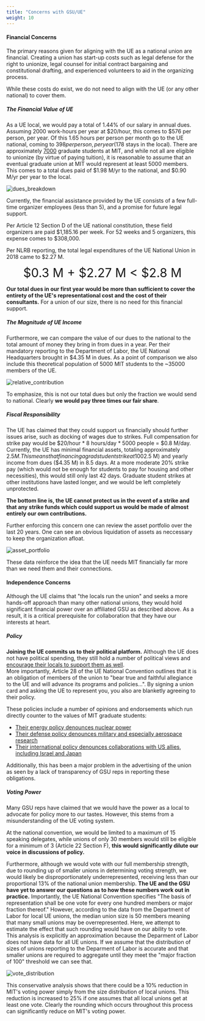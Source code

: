 ```yaml
---
title: "Concerns with GSU/UE"
weight: 10
---
```


#### Financial Concerns
The primary reasons given for aligning with the UE as a national union are financial. 
Creating a union has start-up costs such as legal defense for the right to unionize, legal counsel for initial contract bargaining and constitutional drafting, and experienced volunteers to aid in the organizing process.   

While these costs do exist, we do not need to align with the UE (or any other national) to cover them.  

##### The Financial Value of UE
As a UE local, we would pay a total of 1.44% of our salary in annual dues.
Assuming 2000 work-hours per year at $20/hour, this comes to $576 per person, per year.
Of this 1.65 hours per person per month go to the UE national, coming to $398 per person, per year ($178 stays in the local).
There are approximately [7000](https://web.mit.edu/facts/enrollment.html) graduate students at MIT, and while not all are eligible to unionize (by virtue of paying tuition), it is reasonable to assume that an eventual graduate union at MIT would represent at least 5000 members.
This comes to a total dues paid of $1.98 M/yr to the national, and $0.90 M/yr per year to the local.  

![dues_breakdown](/dues_breakdown.svg)

Currently, the financial assistance provided by the UE consists of a few full-time organizer employees (less than 5), and a promise for future legal support.  

Per Article 12 Section D of the UE national constitution, these field organizers are paid $1,185.16 per week. For 52 weeks and 5 organizers, this expense comes to $308,000. 

Per NLRB reporting, the total legal expenditures of the UE National Union in 2018 came to $2.27 M. 
<p style="text-align: center;">
<span style="font-size:xx-large;"> $0.3 M + $2.27 M < $2.8 M </span>
</p>

**Our total dues in our first year would be more than sufficient to cover the entirety of the UE's representational cost and the cost of their consultants.**
For a union of our size, there is no need for this financial support.

##### The Magnitude of UE Income
Furthermore, we can compare the value of our dues to the national to the total amount of money they bring in from dues in a year.
Per their mandatory reporting to the Department of Labor, the UE National Headquarters brought in $4.35 M in dues.
As a point of comparison we also include this theoretical population of 5000 MIT students to the ~35000 members of the UE.  


![relative_contribution](relative_contribution.svg)

To emphasize, this is not our total dues but only the fraction we would send to national.
Clearly **we would pay three times our fair share**.

##### Fiscal Responsibility
The UE has claimed that they could support us financially should further issues arise, such as docking of wages due to strikes.
Full compensation for strike pay would be $20/hour * 8 hours/day * 5000 people = $0.8 M/day.
Currently, the UE has minimal financial assets, totaling approximately $2.5 M.
This means that financing a grad student strike at 100% strike pay would exhaust all available assets ($2.5 M) and yearly income from dues ($4.35 M) in 8.5 days.
At a more moderate 20% strike pay (which would not be enough for students to pay for housing and other necessities), this would still only last 42 days.
Graduate student strikes at other institutions have lasted longer, and we would be left completely unprotected.

**The bottom line is, the UE cannot protect us in the event of a strike and that any strike funds which could support us would be made of almost entirely our own contributions.**

Further enforcing this concern one can review the asset portfolio over the last 20 years.
One can see an obvious liquidation of assets as neccessary to keep the organization afloat.  

![asset_portfolio](asset_portfolio.svg)

These data reinforce the idea that the UE needs MIT financially far more than we need them and their connections.

#### Independence Concerns
Although the UE claims that "the locals run the union" and seeks a more hands-off approach than many other national unions, they would hold significant financial power over an affiliated GSU as described above.
As a result, it is a critical prerequisite for collaboration that they have our interests at heart.


##### Policy
**Joining the UE commits us to their political platform.**
Although the UE does not have political spending, they still hold a number of political views and [encourage their locals to support them as well](https://www.ueunion.org/ue-policy).  
More importantly, Article 28 of the UE National Convention outlines that it is an obligation of members of the union to "bear true and faithful allegiance to the UE and will advance its programs and policies...".
By signing a union card and asking the UE to represent you, you also are blanketly agreeing to their policy.  


These policies include a number of opinions and endorsements which run directly counter to the values of MIT graduate students:
- [Their energy policy denounces nuclear power](https://www.ueunion.org/ue-policy/a-green-new-deal-for-people-and-the-planet)
- [Their defense policy denounces military and especially aerospace research](https://www.ueunion.org/ue-policy/for-peace-jobs-and-a-pro-worker-foreign-policy)
- [Their international policy denounces collaborations with US allies, including Israel and Japan](https://www.ueunion.org/ue-policy/for-peace-jobs-and-a-pro-worker-foreign-policy)


Additionally, this has been a major problem in the advertising of the union as seen by a lack of transparency of GSU reps in reporting these obligations. 

##### Voting Power
Many GSU reps have claimed that we would have the power as a local to advocate for policy more to our tastes.
However, this stems from a misunderstanding of the UE voting system.  

At the national convention, we would be limited to a maximum of 15 speaking delegates, while unions of only 30 members would still be eligible for a minimum of 3 (Article 22 Section F), **this would significantly dilute our voice in discussions of policy.**

Furthermore, although we would vote with our full membership strength, due to rounding up of smaller unions in determining voting strength, we would likely be disproportionately underrepresented, receiving less than our proportional 13% of the national union membership.
**The UE and the GSU have yet to answer our questions as to how these numbers work out in practice.** Importantly, the UE National Convention specifies "The basis of representation shall be one vote for every one hundred members or major fraction thereof."
However, according to the data from the Department of Labor for local UE unions, the median union size is 50 members meaning that many small unions may be overrepresented.
Here, we attempt to estimate the effect that such rounding would have on our ability to vote.
This analysis is explicitly an approximation because the Deparment of Labor does not have data for all UE unions.
If we assume that the distribution of sizes of unions reporting to the Deparment of Labor is accurate and that smaller unions are required to aggregate until they meet the "major fraction of 100" threshold we can see that.

![vote_distribution](vote.svg)

This conservative analysis shows that there could be a 10% reduction in MIT's voting power simply from the size distribution of local unions.
This reduction is increased to 25% if one assumes that all local unions get at least one vote.
Clearly the rounding which occurs throughout this process can significantly reduce on MIT's voting power.
